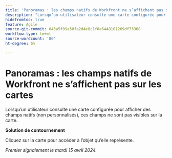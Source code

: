 ```yaml
---
title: 'Panoramas : les champs natifs de Workfront ne s’affichent pas sur la carte'
description: "Lorsqu’un utilisateur consulte une carte configurée pour afficher des champs natifs (non personnalisés), ces champs ne sont pas visibles sur la carte."
hidefromtoc: true
feature: Agile
source-git-commit: 043a5f09a50fa2d4e8c1f0a6448101269df73368
workflow-type: tm+mt
source-wordcount: '80'
ht-degree: 6%

---
```



# Panoramas : les champs natifs de Workfront ne s’affichent pas sur les cartes

Lorsqu’un utilisateur consulte une carte configurée pour afficher des champs natifs (non personnalisés), ces champs ne sont pas visibles sur la carte.

**Solution de contournement**

Cliquez sur la carte pour accéder à l’objet qu’elle représente.

_Premier signalement le mardi 15 avril 2024._
